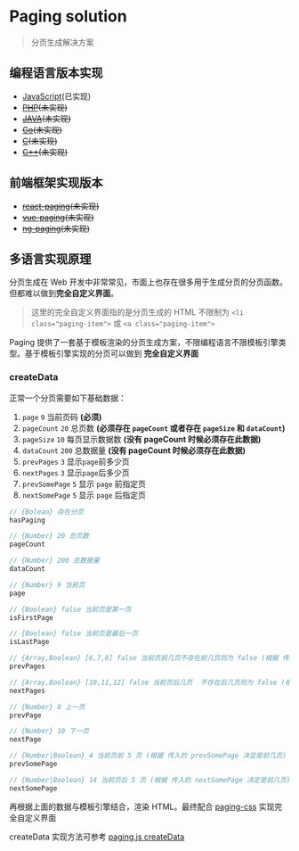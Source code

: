 # Paging solution

> 分页生成解决方案

## 编程语言版本实现

- [JavaScript](https://github.com/paging/paging-js)(已实现)
- ~~[PHP](https://github.com/paging/paging-php)(未实现)~~
- ~~[JAVA](https://github.com/paging/paging-java)(未实现)~~
- ~~[Go](https://github.com/paging/paging-go)(未实现)~~
- ~~[C](https://github.com/paging/paging-c)(未实现)~~
- ~~[C++](https://github.com/paging/paging-cpp)(未实现)~~

## 前端框架实现版本

- ~~[react-paging](https://github.com/paging/react-paging)(未实现)~~
- ~~[vue-paging](https://github.com/paging/vue-paging)(未实现)~~
- ~~[ng-paging](https://github.com/paging/ng-paging)(未实现)~~

## 多语言实现原理

分页生成在 Web 开发中非常常见，市面上也存在很多用于生成分页的分页函数。但都难以做到**完全自定义界面**。

> 这里的完全自定义界面指的是分页生成的 HTML 不限制为 `<li class="paging-item">` 或 `<a class="paging-item">` 

Paging 提供了一套基于模板渲染的分页生成方案，不限编程语言不限模板引擎类型。基于模板引擎实现的分页可以做到 **完全自定义界面**

### createData

正常一个分页需要如下基础数据：


1. `page` `9` 当前页码 **(必须)** 
2. `pageCount` `20` 总页数 **(必须存在 `pageCount` 或者存在 `pageSize` 和 `dataCount`)** 
3. `pageSize` `10` 每页显示数据数 **(没有 pageCount 时候必须存在此数据)** 
4. `dataCount` `200` 总数据量 **(没有 pageCount 时候必须存在此数据)** 
5. `prevPages` `3` 显示`page`前多少页 
6. `nextPages` `3` 显示`page`后多少页 
7. `prevSomePage` `5` 显示 `page` 前指定页 
7. `nextSomePage` `5` 显示 `page` 后指定页


```js
// {Bolean} 存在分页
hasPaging

// {Number} 20 总页数 
pageCount

// {Number} 200 总数据量 
dataCount

// {Number} 9 当前页 
page

// {Boolean} false 当前页是第一页 
isFirstPage

// {Boolean} false 当前页是最后一页
isLastPage

// {Array,Boolean} [6,7,8] false 当前页前几页不存在前几页则为 false (根据 传入的 prevPages 扩展)
prevPages

// {Array,Boolean} [10,11,12] false 当前页后几页  不存在后几页则为 false (根据 传入的 prevPages 扩展)
nextPages

// {Number} 8 上一页 
prevPage

// {Number} 10 下一页 
nextPage

// {Number|Boolean} 4 当前页前 5 页 (根据 传入的 prevSomePage 决定是前几页)
prevSomePage

// {Number|Boolean} 14 当前页后 5 页 (根据 传入的 nextSomePage 决定是前几页)
nextSomePage
```

再根据上面的数据与模板引擎结合，渲染 HTML。最终配合 [paging-css](https://github.com/paging/paging-css) 实现完全自定义界面

createData 实现方法可参考 [paging.js createData](https://github.com/paging/paging/blob/master/lib/createData.js)
